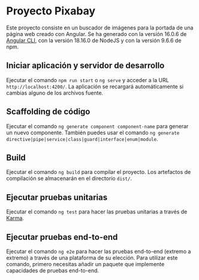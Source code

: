 # Proyecto Pixabay

Este proyecto consiste en un buscador de imágenes para la portada de una página web creado con Angular. Se ha generado con la versión 16.0.6 de [Angular CLI](https://github.com/angular/angular-cli), con la versión 18.16.0 de NodeJS y con la versión 9.6.6 de npm.

## Iniciar aplicación y servidor de desarrollo

Ejecutar el comando `npm run start` o `ng serve` y acceder a la URL `http://localhost:4200/`. La aplicación se recargará automáticamente si cambias alguno de los archivos fuente.

## Scaffolding de código

Ejecutar el comando `ng generate component component-name` para generar un nuevo componente. También puedes usar el comando `ng generate directive|pipe|service|class|guard|interface|enum|module`.

## Build

Ejecutar el comando `ng build` para compilar el proyecto. Los artefactos de compilación se almacenarán en el directorio `dist/`.

## Ejecutar pruebas unitarias

Ejecutar el comando `ng test` para hacer las pruebas unitarias a través de [Karma](https://karma-runner.github.io).

## Ejecutar pruebas end-to-end

Ejecutar el comando `ng e2e` para hacer las pruebas end-to-end (extremo a extremo) a través de una plataforma de su elección. Para utilizar este comando, primero necesitas añadir un paquete que implemente capacidades de pruebas end-to-end.

